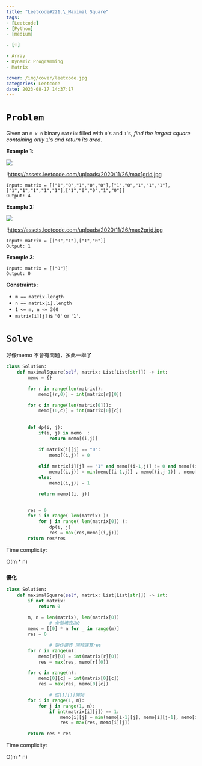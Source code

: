 ```yaml
---
title: "Leetcode#221.\_Maximal Square"
tags:
- [Leetcode]
- [Python]
- [medium]

- [💡]

- Array
- Dynamic Programming
- Matrix

cover: /img/cover/leetcode.jpg
categories: Leetcode
date: 2023-08-17 14:37:17
---
```


# `Problem`

Given an `m x n` binary `matrix` filled with `0`'s and `1`'s, *find the largest square containing only* `1`'s *and return its area*.

**Example 1:**

![](https://assets.leetcode.com/uploads/2020/11/26/max1grid.jpg)

!https://assets.leetcode.com/uploads/2020/11/26/max1grid.jpg

```
Input: matrix = [["1","0","1","0","0"],["1","0","1","1","1"],["1","1","1","1","1"],["1","0","0","1","0"]]
Output: 4

```

**Example 2:**

![](https://assets.leetcode.com/uploads/2020/11/26/max2grid.jpg)

!https://assets.leetcode.com/uploads/2020/11/26/max2grid.jpg

```
Input: matrix = [["0","1"],["1","0"]]
Output: 1

```

**Example 3:**

```
Input: matrix = [["0"]]
Output: 0

```

**Constraints:**

- `m == matrix.length`
- `n == matrix[i].length`
- `1 <= m, n <= 300`
- `matrix[i][j]` is `'0'` or `'1'`.

# `Solve`

好像memo 不會有問題，多此一舉了

```python
class Solution:
    def maximalSquare(self, matrix: List[List[str]]) -> int:
        memo = {}

        for r in range(len(matrix)):
            memo[(r,0)] = int(matrix[r][0])

        for c in range(len(matrix[0])):
            memo[(0,c)] = int(matrix[0][c])
    
        
        def dp(i, j):
            if(i, j) in memo  :
                return memo[(i,j)]

            if matrix[i][j] == "0":
                memo[(i,j)] = 0
                
            elif matrix[i][j] == "1" and memo[(i-1,j)] != 0 and memo[(i,j-1)] != 0:
                memo[(i,j)] = min(memo[(i-1,j)] , memo[(i,j-1)] , memo[(i-1, j-1)] ) + 1
            else:
                memo[(i,j)] = 1

            return memo[(i, j)]
            

        res = 0
        for i in range( len(matrix) ):
            for j in range( len(matrix[0]) ):
                dp(i, j)
                res = max(res,memo[(i,j)])
        return res*res
```
Time complixity:

O(m * n)

### `優化`

```python
class Solution:
    def maximalSquare(self, matrix: List[List[str]]) -> int:
        if not matrix:
            return 0
        
        m, n = len(matrix), len(matrix[0])
				# 全部填充為0
        memo = [[0] * n for _ in range(m)]
        res = 0

				# 製作邊界 同時運算res
        for r in range(m):
            memo[r][0] = int(matrix[r][0])
            res = max(res, memo[r][0])

        for c in range(n):
            memo[0][c] = int(matrix[0][c])
            res = max(res, memo[0][c])

				# 從[1][1]開始
        for i in range(1, m):
            for j in range(1, n):
                if int(matrix[i][j]) == 1:
                    memo[i][j] = min(memo[i-1][j], memo[i][j-1], memo[i-1][j-1]) + 1
                    res = max(res, memo[i][j])

        return res * res
```
Time complixity:

O(m * n)